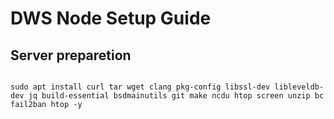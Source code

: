 # DWS Node Setup Guide

## Server preparetion
```sudo apt update && sudo apt upgrade -y

sudo apt install curl tar wget clang pkg-config libssl-dev libleveldb-dev jq build-essential bsdmainutils git make ncdu htop screen unzip bc fail2ban htop -y
